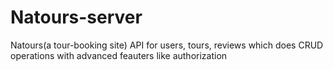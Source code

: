 # Natours-server
Natours(a tour-booking site) API for users, tours, reviews which does CRUD operations with advanced feauters like authorization
